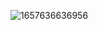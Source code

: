 ![1657636636956](https://user-images.githubusercontent.com/78080622/182911909-f1820425-1c94-41a4-9ccf-0e40c43f170b.jpeg)

